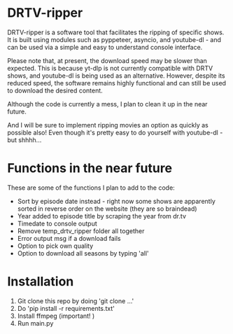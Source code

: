 # DRTV-ripper
DRTV-ripper is a software tool that facilitates the ripping of specific shows. It is built using modules such as pyppeteer, asyncio, and youtube-dl - and can be used via a simple and easy to understand console interface.

Please note that, at present, the download speed may be slower than expected. This is because yt-dlp is not currently compatible with DRTV shows, and youtube-dl is being used as an alternative. However, despite its reduced speed, the software remains highly functional and can still be used to download the desired content.

Although the code is currently a mess, I plan to clean it up in the near future.

And I will be sure to implement ripping movies an option as quickly as possible also! Even though it's pretty easy to do yourself with youtube-dl - but shhhh...

# Functions in the near future
These are some of the functions I plan to add to the code:

* Sort by episode date instead - right now some shows are apparently sorted in reverse order on the website (they are so braindead)
* Year added to episode title by scraping the year from dr.tv
* Timedate to console output
* Remove temp_drtv_ripper folder all together
* Error output msg if a download fails
* Option to pick own quality
* Option to download all seasons by typing 'all'

# Installation
1. Git clone this repo by doing 'git clone ...'
2. Do 'pip install -r requirements.txt' 
3. Install ffmpeg (important!   )
4. Run main.py


